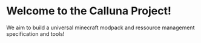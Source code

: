 # Welcome to the Calluna Project!

We aim to build a universal minecraft modpack and ressource management specification and tools!
